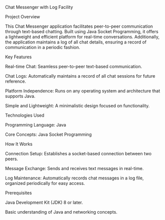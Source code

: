 Chat Messenger with Log Facility

Project Overview

This Chat Messenger application facilitates peer-to-peer communication through text-based chatting. Built using Java Socket Programming, it offers a lightweight and efficient platform for real-time conversations. Additionally, the application maintains a log of all chat details, ensuring a record of communication in a periodic fashion.

Key Features

Real-time Chat: Seamless peer-to-peer text-based communication.

Chat Logs: Automatically maintains a record of all chat sessions for future reference.

Platform Independence: Runs on any operating system and architecture that supports Java.

Simple and Lightweight: A minimalistic design focused on functionality.

Technologies Used

Programming Language: Java

Core Concepts: Java Socket Programming

How It Works

Connection Setup: Establishes a socket-based connection between two peers.

Message Exchange: Sends and receives text messages in real-time.

Log Maintenance: Automatically records chat messages in a log file, organized periodically for easy access.

Prerequisites

Java Development Kit (JDK) 8 or later.

Basic understanding of Java and networking concepts.

